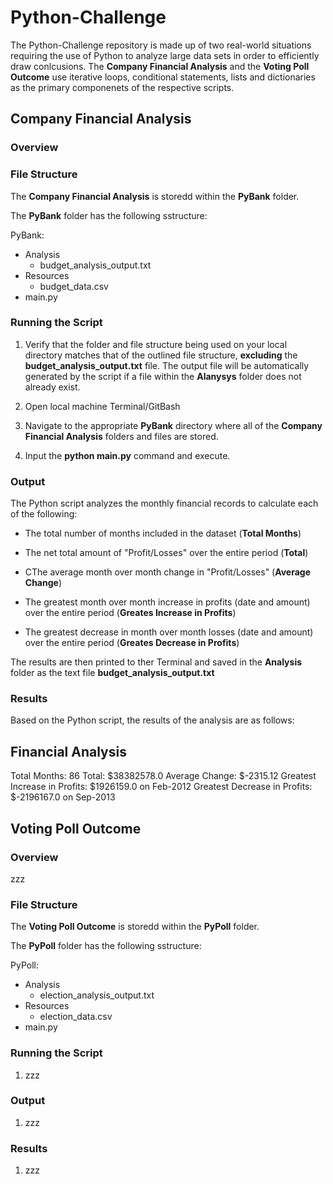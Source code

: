 # **Python-Challenge**
The Python-Challenge repository is made up of two real-world situations requiring the use of Python to analyze large data sets in order to efficiently draw conlcusions. The **Company Financial Analysis** and the **Voting Poll Outcome** use iterative loops, conditional statements, lists and dictionaries as the primary componenets of the respective scripts. 

## **Company Financial Analysis**

### Overview


### File Structure

The **Company Financial Analysis** is storedd within the **PyBank** folder. 

The **PyBank** folder has the following sstructure:

PyBank:
- Analysis
    - budget_analysis_output.txt
- Resources
    - budget_data.csv
- main.py

### Running the Script

1. Verify that the folder and file structure being used on your local directory matches that of the outlined file structure, **excluding** the **budget_analysis_output.txt** file. The output file will be automatically generated by the script if a file within the **Alanysys** folder does not already exist.

2. Open local machine Terminal/GitBash

3. Navigate to the appropriate **PyBank** directory where all of the **Company Financial Analysis** folders and files are stored. 

4. Input the **python main.py** command and execute.

### Output

The Python script analyzes the monthly financial records to calculate each of the following:

  - The total number of months included in the dataset (**Total Months**)

  - The net total amount of "Profit/Losses" over the entire period (**Total**)

  - CThe average month over month change in "Profit/Losses" (**Average Change**)

  - The greatest month over month increase in profits (date and amount) over the entire period (**Greates Increase in Profits**)

  - The greatest decrease in month over month losses (date and amount) over the entire period (**Greates Decrease in Profits**)

The results are then printed to ther Terminal and saved in the **Analysis** folder as the text file **budget_analysis_output.txt**

### Results

Based on the Python script, the results of the analysis are as follows: 

Financial Analysis
----------------------------------------------------
Total Months: 86
Total: $38382578.0
Average Change: $-2315.12
Greatest Increase in Profits: $1926159.0 on Feb-2012
Greatest Decrease in Profits: $-2196167.0 on Sep-2013

## **Voting Poll Outcome**

### Overview

zzz

### File Structure

The **Voting Poll Outcome** is storedd within the **PyPoll** folder. 

The **PyPoll** folder has the following sstructure:

PyPoll:
- Analysis
    - election_analysis_output.txt
- Resources
    - election_data.csv
- main.py

### Running the Script

1. zzz

### Output

1. zzz
    
### Results
   
1. zzz
